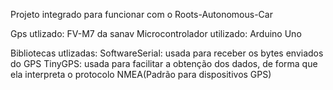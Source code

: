 Projeto integrado para funcionar com o Roots-Autonomous-Car

Gps utlizado: FV-M7 da sanav
Microcontrolador utilizado: Arduino Uno

Bibliotecas utlizadas:
SoftwareSerial: usada para receber os bytes enviados do GPS
TinyGPS: usada para facilitar a obtenção dos dados, de forma que ela interpreta o protocolo NMEA(Padrão para dispositivos GPS)
